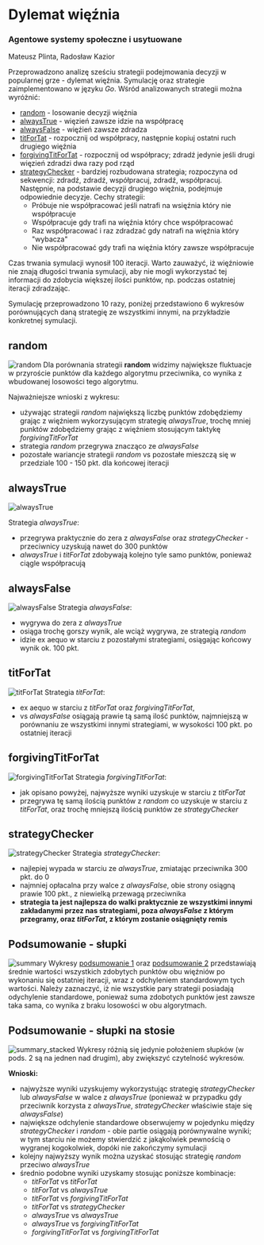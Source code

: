 # Dylemat więźnia
### Agentowe systemy społeczne i usytuowane
Mateusz Plinta, Radosław Kazior

Przeprowadzono analizę sześciu strategii podejmowania decyzji w popularnej grze - dylemat więźnia.
Symulację oraz strategie zaimplementowano w języku _Go_.
Wśród analizowanych strategii można wyróżnić:
* [random](#random) - losowanie decyzji więźnia
* [alwaysTrue](#alwaysTrue) - więzień zawsze idzie na współpracę
* [alwaysFalse](#alwaysFalse) - więźień zawsze zdradza
* [titForTat](#titForTat) - rozpocznij od współpracy, następnie kopiuj ostatni ruch drugiego więźnia
* [forgivingTitForTat](#forgivingTitForTat) - rozpocznij od współpracy; zdradź jedynie jeśli drugi więzień zdradzi dwa razy pod rząd
* [strategyChecker](#strategyChecker) - bardziej rozbudowana strategia; rozpoczyna od sekwencji: zdradź, zdradź, współpracuj, zdradź, współpracuj. Następnie, na podstawie decyzji drugiego więźnia, podejmuje odpowiednie decyzje. Cechy strategii:
    * Próbuje nie współpracować jeśli natrafi na wsięźnia który nie współpracuje
    * Współpracuje gdy trafi na więźnia który chce współpracować
    * Raz współpracować i raz zdradzać gdy natrafi na więźnia który "wybacza"
    * Nie współpracować gdy trafi na więźnia który zawsze współpracuje

Czas trwania symulacji wynosił 100 iteracji. Warto zauważyć, iż więźniowie nie znają długości trwania symulacji, aby nie mogli wykorzystać tej informacji do zdobycia większej ilości punktów, np. podczas ostatniej iteracji zdradzając.

Symulację przeprowadzono 10 razy, poniżej przedstawiono 6 wykresów porównujących daną strategię ze wszystkimi innymi, na przykładzie konkretnej symulacji.


## <a name="random"></a>random
![random](plots/random.png)
Dla porównania strategii **random** widzimy największe fluktuacje w przyroście punktów dla każdego algorytmu przeciwnika, co wynika z wbudowanej losowości tego algorytmu.

Najważniejsze wnioski z wykresu:
* używając strategii _random_ największą liczbę punktów zdobędziemy grając z więźniem wykorzysującym strategię _alwaysTrue_, trochę mniej punktów zdobędziemy grając z więźniem stosującym taktykę _forgivingTitForTat_
* strategia _random_ przegrywa znacząco ze _alwaysFalse_
* pozostałe wariancje strategii _random_ vs pozostałe mieszczą się w przedziale 100 - 150 pkt. dla końcowej iteracji


## <a name="alwaysTrue"></a>alwaysTrue
![alwaysTrue](plots/alwaysTrue.png)

Strategia _alwaysTrue_:
* przegrywa praktycznie do zera z _alwaysFalse_ oraz _strategyChecker_ - przeciwnicy uzyskują nawet do 300 punktów
* _alwaysTrue_ i _titForTat_ zdobywają kolejno tyle samo punktów, ponieważ ciągle współpracują

## <a name="alwaysFalse"></a>alwaysFalse
![alwaysFalse](plots/alwaysFalse.png)
Strategia _alwaysFalse_:
* wygrywa do zera z _alwaysTrue_
* osiąga trochę gorszy wynik, ale wciąż wygrywa, ze strategią _random_
* idzie ex aequo w starciu z pozostałymi strategiami, osiągając końcowy wynik ok. 100 pkt.

## <a name="titForTat"></a>titForTat
![titForTat](plots/titForTat.png)
Strategia _titForTat_:
* ex aequo w starciu z _titForTat_ oraz _forgivingTitForTat_,
* vs _alwaysFalse_ osiągają prawie tą samą ilość punktów, najmniejszą w porównaniu ze wszystkimi innymi strategiami, w wysokości 100 pkt. po ostatniej iteracji

## <a name="forgivingTitForTat"></a>forgivingTitForTat
![forgivingTitForTat](plots/forgivingTitForTat.png)
Strategia _forgivingTitForTat_:
* jak opisano powyżej, najwyższe wyniki uzyskuje w starciu z _titForTat_
* przegrywa tę samą ilością punktów z _random_ co uzyskuje w starciu z _titForTat_, oraz trochę mniejszą ilością punktów ze _strategyChecker_

## <a name="strategyChecker"></a>strategyChecker
![strategyChecker](plots/strategyChecker.png)
Strategia _strategyChecker_:
* najlepiej wypada w starciu ze _alwaysTrue_, zmiatając przeciwnika 300 pkt. do 0
* najmniej opłacalna przy walce z _alwaysFalse_, obie strony osiągną prawie 100 pkt., z niewielką przewagą przeciwnika
* **strategia ta jest najlepsza do walki praktycznie ze wszystkimi innymi zakładanymi przez nas strategiami, poza _alwaysFalse_ z którym przegramy, oraz _titForTat_, z którym zostanie osiągnięty remis**

## <a name="summary"></a>Podsumowanie - słupki
![summary](plots/summary.png)
Wykresy [podsumowanie 1](#summary) oraz [podsumowanie 2](#summary_stacked) przedstawiają średnie wartości wszystkich zdobytych punktów obu więźniów po wykonaniu się ostatniej iteracji, wraz z odchyleniem standardowym tych wartości. Należy zaznaczyć, iż nie wszystkie pary strategii posiadają odychylenie standardowe, ponieważ suma zdobotych punktów jest zawsze taka sama, co wynika z braku losowości w obu algorytmach.
## <a name="summary_stacked"></a>Podsumowanie - słupki na stosie
![summary_stacked](plots/summary_stacked.png)
Wykresy różnią się jedynie położeniem słupków (w pods. 2 są na jednen nad drugim), aby zwiększyć czytelność wykresów.

**Wnioski:**
* najwyższe wyniki uzyskujemy wykorzystując strategię _strategyChecker_ lub _alwaysFalse_ w walce z _alwaysTrue_ (ponieważ w przypadku gdy przeciwnik korzysta z _alwaysTrue_, _strategyChecker_ właściwie staje się _alwaysFalse_)
* największe odchylenie standardowe obserwujemy w pojedynku między _strategyChecker_ i _random_ - obie partie osiągają porównywalne wyniki; w tym starciu nie możemy stwierdzić z jakąkolwiek pewnością o wygranej kogokolwiek, dopóki nie zakończymy symulacji
* kolejny najwyższy wynik można uzyskać stosując strategię _random_ przeciwo _alwaysTrue_
* średnio podobne wyniki uzyskamy stosując poniższe kombinacje:
  * _titForTat_ vs _titForTat_
  * _titForTat_ vs _alwaysTrue_
  * _titForTat_ vs _forgivingTitForTat_
  * _titForTat_ vs _strategyChecker_
  * _alwaysTrue_ vs _alwaysTrue_
  * _alwaysTrue_ vs _forgivingTitForTat_
  * _forgivingTitForTat_ vs _forgivingTitForTat_
